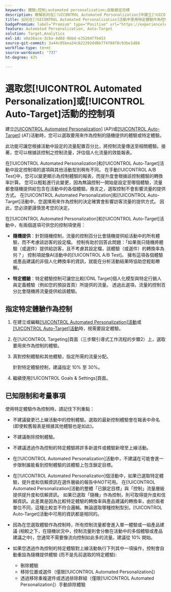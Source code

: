 ```yaml
---
keywords: 體驗;控制;automated personalization;自動鎖定目標
description: 瞭解如何在[!UICONTROL Automated Personalization]中建立[!UICONTROL Auto-Target] (AP)或 [!DNL Adobe Target]活動時，選取要用來作為控制的體驗。
title: 如何在[!UICONTROL Automated Personalization]活動中使用特定體驗作為控制？
badgePremium: label="Premium" type="Positive" url="https://experienceleague.adobe.com/docs/target/using/introduction/intro.html?lang=en#premium newtab=true" tooltip="檢視Target Premium包含的內容。"
feature: Automated Personalization, Auto-Target
solution: Target,Analytics
exl-id: a0a36ace-3cba-4d8d-9bbd-e35204ff6453
source-git-commit: 3a44c05bea24c622292dd0b774f88f0c93be1d88
workflow-type: tm+mt
source-wordcount: '737'
ht-degree: 42%

---
```


# 選取您[!UICONTROL Automated Personalization]或[!UICONTROL Auto-Target]活動的控制項

建立[[!UICONTROL Automated Personalization]](/help/main/c-activities/t-automated-personalization/automated-personalization.md) (AP)或[[!UICONTROL Auto-Target]](/help/main/c-activities/auto-target/auto-target-to-optimize.md) (AT)活動時，您可以選取要用來作為控制的隨機提供的體驗或特定體驗。

此功能可讓您根據活動中設定的流量配置百分比，將控制流量傳送至相關體驗。接著，您可以根據該控制之控制流量，評估個人化流量的效能報表。

在[!UICONTROL Automated Personalization]和[!UICONTROL Auto-Target]活動中設定控制項的選項與其他活動型別稍有不同。 在手動[!UICONTROL A/B Test]中，您可以變更顯示為控制體驗的報表，而提升度會根據該控制體驗的轉換率計算。 您可以輕鬆進行此變更，因為無論控制一開始是設定至哪個體驗，流量都會隨機提供給包含在活動中的各個體驗。換言之，選取控制不會影響流量的提供方式。 在[!UICONTROL Automated Personalization]和[!UICONTROL Auto-Target]活動中，您選擇用來作為控制的決定確實會影響訪客流量的提供方式。 因此，您必須更謹慎思考您的決定。

在[!UICONTROL Automated Personalization]和[!UICONTROL Auto-Target]活動中，有兩個選項可供您的控制項使用：

* **隨機提供**：針對隨機控制，流量的控制百分比會隨機提供給活動中的所有體驗，而不考慮該訪客的設定檔。 控制有助於回答此問題：「如果我只隨機將體驗（或選件）提供給訪客，且不考慮其設定檔，該體驗（或選件）的轉換率為何？」 控制項就像AI活動中的[!UICONTROL A/B Test]。 擁有這項各個體驗或產品建議的非個人化轉換率的資訊，就能在分析活動結果時協助您輕鬆瞭解。

* **特定體驗**：特定體驗控制可讓您比較[!DNL Target]個人化模型與特定行銷人員定義體驗（例如您的預設首頁）所提供的流量。 透過此選項，流量的控制百分比會隨機將流量提供給該體驗。

## 指定特定體驗作為控制

1. 在建立或編輯[[!UICONTROL Automated Personalization]活動](/help/main/c-activities/t-automated-personalization/create-ap-activity.md)或[[!UICONTROL Auto-Target]活動](/help/main/c-activities/t-test-ab/t-test-create-ab/ab-audience.md)時，視需要設定體驗。
1. 在[!UICONTROL Targeting]頁面（三步驟引導式工作流程的步驟2）上，選取要用來作為控制的體驗。
1. 真對控制體驗和其他體驗，指定所需的流量分配。

   針對特定體驗控制，建議指定 10% 至 30%。

1. 繼續使用[!UICONTROL Goals & Settings]頁面。

## 已知限制和考量事項

使用特定體驗作為控制時，請記住下列重點：

* 不建議變更已上線活動中的控制體驗。選取的最新控制體驗會在報表中命名 (即使較舊報表是根據其他體驗也是如此)。
* 不建議刪除控制體驗。
* 不建議透過作為控制的特定體驗將許多新選件或體驗新增至上線活動。
* 在[!UICONTROL Automated Personalization]活動中，不建議在可能會進一步限制誰能看到控制體驗的該體驗上包含鎖定目標。
* 在[!UICONTROL Automated Personalization]個活動中，如果已選取特定體驗，提升度和信賴資訊在選件層級的報告中&#x200B;*NOT*&#x200B;可用。 在[!UICONTROL Automated Personalization]活動的整體「已鎖定目標」與「控制」流量層級提供提升度和信賴資訊。 如果已選取「隨機」作為控制，則可取得提升度和信賴資訊。此差異是因為比較特定體驗的轉換率與產品建議的轉換率，由於兩者單位不同，這種比較並不符合邏輯。無論選取哪種控制型別，[!UICONTROL Auto-Target]活動中可用的資訊都是相同的。
* 因為在您選取體驗作為控制時，所有控制流量都會進入單一體驗或一組產品建議 (相較之下，在隨機狀況中，控制流量則會分散在活動中的多個體驗或產品建議之中)，您通常不需要像流向控制如此多的流量。建議從 10% 開始。
* 如果您透過作為控制的特定體驗對上線活動執行下列其中一項操作，控制會自動重設為隨機提供體驗 (而不是先前選取的特定體驗):

   * 刪除體驗
   * 移除位置或選件（僅限[!UICONTROL Automated Personalization]）
   * 透過移除重複選件或透過排除群組（僅限[!UICONTROL Automated Personalization]）手動排除體驗
